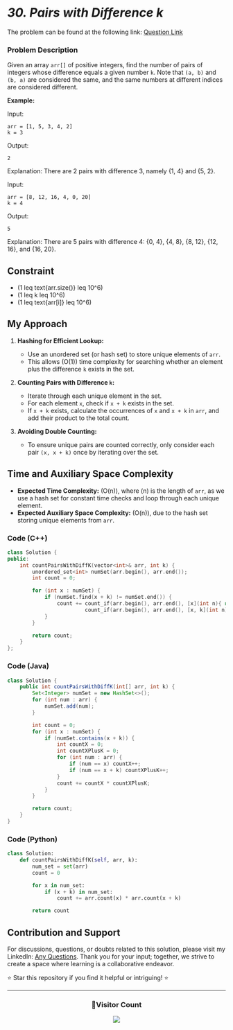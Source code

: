 # _30. Pairs with Difference k_

The problem can be found at the following link: [Question Link](https://www.geeksforgeeks.org/problems/pairs-with-difference-k1713/1)

### Problem Description

Given an array `arr[]` of positive integers, find the number of pairs of integers whose difference equals a given number `k`. Note that `(a, b)` and `(b, a)` are considered the same, and the same numbers at different indices are considered different.

**Example:**

Input:

```plaintext
arr = [1, 5, 3, 4, 2]
k = 3
```

Output:

```plaintext
2
```

Explanation: There are 2 pairs with difference 3, namely {1, 4} and {5, 2}.

Input:

```plaintext
arr = [8, 12, 16, 4, 0, 20]
k = 4
```

Output:

```plaintext
5
```

Explanation: There are 5 pairs with difference 4: {0, 4}, {4, 8}, {8, 12}, {12, 16}, and {16, 20}.

## Constraint

- (1 leq text{arr.size()} leq 10^6)
- (1 leq k leq 10^6)
- (1 leq text{arr[i]} leq 10^6)

## My Approach

1. **Hashing for Efficient Lookup:**

   - Use an unordered set (or hash set) to store unique elements of `arr`.
   - This allows \(O(1)\) time complexity for searching whether an element plus the difference `k` exists in the set.

2. **Counting Pairs with Difference `k`:**

   - Iterate through each unique element in the set.
   - For each element `x`, check if `x + k` exists in the set.
   - If `x + k` exists, calculate the occurrences of `x` and `x + k` in `arr`, and add their product to the total count.

3. **Avoiding Double Counting:**
   - To ensure unique pairs are counted correctly, only consider each pair `(x, x + k)` once by iterating over the set.

## Time and Auxiliary Space Complexity

- **Expected Time Complexity:** \(O(n)\), where \(n\) is the length of `arr`, as we use a hash set for constant time checks and loop through each unique element.
- **Expected Auxiliary Space Complexity:** \(O(n)\), due to the hash set storing unique elements from `arr`.

### Code (C++)

```cpp
class Solution {
public:
    int countPairsWithDiffK(vector<int>& arr, int k) {
        unordered_set<int> numSet(arr.begin(), arr.end());
        int count = 0;

        for (int x : numSet) {
            if (numSet.find(x + k) != numSet.end()) {
                count += count_if(arr.begin(), arr.end(), [x](int n){ return n == x; }) *
                         count_if(arr.begin(), arr.end(), [x, k](int n){ return n == x + k; });
            }
        }

        return count;
    }
};
```

### Code (Java)

```java
class Solution {
    public int countPairsWithDiffK(int[] arr, int k) {
        Set<Integer> numSet = new HashSet<>();
        for (int num : arr) {
            numSet.add(num);
        }

        int count = 0;
        for (int x : numSet) {
            if (numSet.contains(x + k)) {
                int countX = 0;
                int countXPlusK = 0;
                for (int num : arr) {
                    if (num == x) countX++;
                    if (num == x + k) countXPlusK++;
                }
                count += countX * countXPlusK;
            }
        }

        return count;
    }
}
```

### Code (Python)

```python
class Solution:
    def countPairsWithDiffK(self, arr, k):
        num_set = set(arr)
        count = 0

        for x in num_set:
            if (x + k) in num_set:
                count += arr.count(x) * arr.count(x + k)

        return count
```

## Contribution and Support

For discussions, questions, or doubts related to this solution, please visit my LinkedIn: [Any Questions](https://www.linkedin.com/in/patel-hetkumar-sandipbhai-8b110525a/). Thank you for your input; together, we strive to create a space where learning is a collaborative endeavor.

⭐ Star this repository if you find it helpful or intriguing! ⭐

---

<div align="center">
  <h3><b>📍Visitor Count</b></h3>
</div>

<p align="center">
  <img src="https://visitor-badge.laobi.icu/badge?page_id=Hunterdii.GeeksforGeeks-POTD" />  
</p>
